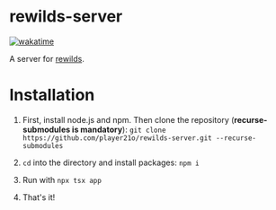 # rewilds-server

[![wakatime](https://wakatime.com/badge/user/d268221e-c09b-4227-a1be-7ad8bf00b4a4/project/2793c7ed-f591-4efb-bcfc-5f1915ca69b7.svg)](https://wakatime.com/badge/user/d268221e-c09b-4227-a1be-7ad8bf00b4a4/project/2793c7ed-f591-4efb-bcfc-5f1915ca69b7)

A server for [rewilds](https://github.com/player21o/rewilds).

# Installation

1. First, install node.js and npm. Then clone the repository (**recurse-submodules is mandatory**):
   `git clone https://github.com/player21o/rewilds-server.git --recurse-submodules`

2. `cd` into the directory and install packages:
   `npm i`

3. Run with `npx tsx app`

4. That's it!
